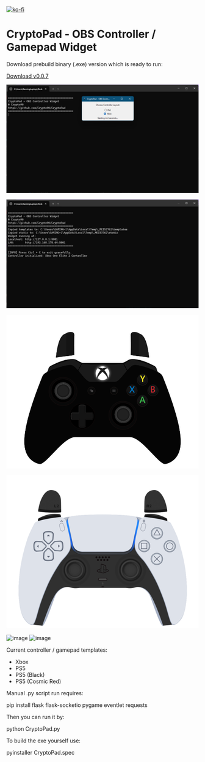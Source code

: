 [![ko-fi](https://ko-fi.com/img/githubbutton_sm.svg)](https://ko-fi.com/K3K314GUP)
# CryptoPad - OBS Controller / Gamepad Widget
Download prebuild binary (.exe) version which is ready to run:

[Download v0.0.7](https://github.com/Crypto90/CryptoPad/releases/download/0.0.7/CryptoPad_v0.0.7.zip)

![til](./preview.png)

![til](./preview2.png)

![til](./preview3.png)

![til](./preview4.png)

<img width="921" height="731" alt="image" src="https://github.com/user-attachments/assets/627f33cf-53a0-4aef-ad8b-1d5fd0632c5f" />

<img width="918" height="729" alt="image" src="https://github.com/user-attachments/assets/341ad052-1cc4-441b-9e25-2f0240c22310" />



Current controller / gamepad templates:
- Xbox
- PS5
- PS5 (Black)
- PS5 (Cosmic Red)



Manual .py script run requires:

pip install flask flask-socketio pygame eventlet requests

Then you can run it by:

python CryptoPad.py


To build the exe yourself use:

pyinstaller CryptoPad.spec

